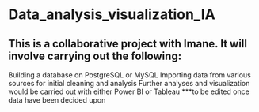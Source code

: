 # Data_analysis_visualization_IA
## This is a collaborative project with Imane. It will involve carrying out the following:
Building a database on PostgreSQL or MySQL
Importing data from various sources for initial cleaning and analysis
Further analyses and visualization would be carried out with either Power BI or Tableau 
***to be edited once data have been decided upon 

